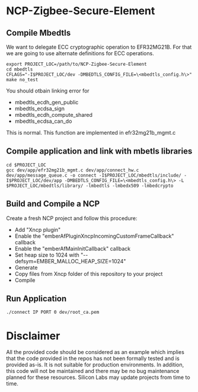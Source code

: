 # NCP-Zigbee-Secure-Element

## Compile Mbedtls

We want to delegate ECC cryptographic operation to EFR32MG21B. For that we are going to use alternate definitions for ECC operations.

```
export PROJECT_LOC=/path/to/NCP-Zigbee-Secure-Element
cd mbedtls
CFLAGS="-I$PROJECT_LOC/dev -DMBEDTLS_CONFIG_FILE=\<mbedtls_config.h\>" make no_test
```
You should otbain linking error for
* mbedtls_ecdh_gen_public 
* mbedtls_ecdsa_sign 
* mbedtls_ecdh_compute_shared 
* mbedtls_ecdsa_can_do

This is normal. This function are implemented in efr32mg21b_mgmt.c 

## Compile application and link with mbetls libraries 

```
cd $PROJECT_LOC
gcc dev/app/efr32mg21b_mgmt.c dev/app/connect_hw.c dev/app/message_queue.c -o connect -I$PROJECT_LOC/mbedtls/include/ -I$PROJECT_LOC/dev/app -DMBEDTLS_CONFIG_FILE=\<mbedtls_config.h\> -L $PROJECT_LOC/mbedtls/library/ -lmbedtls -lmbedx509 -lmbedcrypto
```

## Build and Compile a NCP

Create a fresh NCP project and follow this procedure:
* Add "Xncp plugin"
* Enable the "emberAfPluginXncpIncomingCustomFrameCallback" callback
* Enable the "emberAfMainInitCallback" callback
* Set heap size to 1024 with "--defsym=EMBER_MALLOC_HEAP_SIZE=1024"
* Generate
* Copy files from Xncp folder of this repository to your project 
* Compile


## Run Application

```
./connect IP PORT 0 dev/root_ca.pem
```

# Disclaimer
All the provided code should be considered as an example which implies that the code provided in the repos has not been formally tested and is provided as-is. It is not suitable for production environments. In addition, this code will not be maintained and there may be no bug maintenance planned for these resources. Silicon Labs may update projects from time to time.
